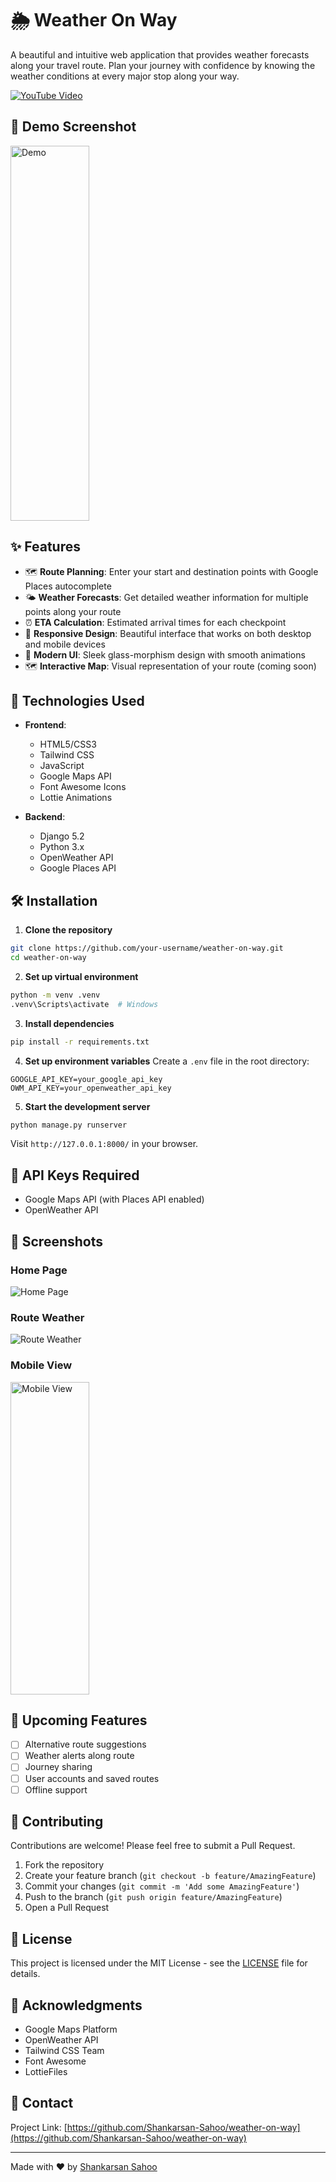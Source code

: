 # 🌦️ Weather On Way

A beautiful and intuitive web application that provides weather forecasts along your travel route. Plan your journey with confidence by knowing the weather conditions at every major stop along your way.

[![YouTube Video](https://img.shields.io/badge/Watch%20on-YouTube-red?logo=youtube)](https://youtu.be/T-PQUaQ-b40)



## 📸 Demo Screenshot
<img src="https://github.com/Shankarsan-Sahoo/weather-on-way/blob/main/screenshots/features/Screenshot%202025-09-13%20175646.png" alt="Demo" width="50%" height="600" />



## ✨ Features

- 🗺️ **Route Planning**: Enter your start and destination points with Google Places autocomplete
- 🌤️ **Weather Forecasts**: Get detailed weather information for multiple points along your route
- ⏰ **ETA Calculation**: Estimated arrival times for each checkpoint
- 📱 **Responsive Design**: Beautiful interface that works on both desktop and mobile devices
- 🎨 **Modern UI**: Sleek glass-morphism design with smooth animations
- 🗺️ **Interactive Map**: Visual representation of your route (coming soon)

## 🚀 Technologies Used

- **Frontend**:
  - HTML5/CSS3
  - Tailwind CSS
  - JavaScript
  - Google Maps API
  - Font Awesome Icons
  - Lottie Animations

- **Backend**:
  - Django 5.2
  - Python 3.x
  - OpenWeather API
  - Google Places API

## 🛠️ Installation

1. **Clone the repository**
```bash
git clone https://github.com/your-username/weather-on-way.git
cd weather-on-way
```

2. **Set up virtual environment**
```bash
python -m venv .venv
.venv\Scripts\activate  # Windows
```

3. **Install dependencies**
```bash
pip install -r requirements.txt
```

4. **Set up environment variables**
Create a `.env` file in the root directory:
```env
GOOGLE_API_KEY=your_google_api_key
OWM_API_KEY=your_openweather_api_key
```



5. **Start the development server**
```bash
python manage.py runserver
```

Visit `http://127.0.0.1:8000/` in your browser.

## 🔑 API Keys Required

- Google Maps API (with Places API enabled)
- OpenWeather API

## 📱 Screenshots

### Home Page
![Home Page](https://github.com/Shankarsan-Sahoo/weather-on-way/blob/main/screenshots/desktop/Screenshot%202025-09-13%20175534.png)

### Route Weather
![Route Weather](https://github.com/Shankarsan-Sahoo/weather-on-way/blob/main/screenshots/features/Screenshot%202025-09-13%20175645.png)

### Mobile View
<img src="https://github.com/Shankarsan-Sahoo/weather-on-way/blob/main/screenshots/mobile/Screenshot_20250913_181013.jpg" alt="Mobile View" width="50%" height="500" />


## 🔮 Upcoming Features

- [ ] Alternative route suggestions
- [ ] Weather alerts along route
- [ ] Journey sharing
- [ ] User accounts and saved routes
- [ ] Offline support

## 🤝 Contributing

Contributions are welcome! Please feel free to submit a Pull Request.

1. Fork the repository
2. Create your feature branch (`git checkout -b feature/AmazingFeature`)
3. Commit your changes (`git commit -m 'Add some AmazingFeature'`)
4. Push to the branch (`git push origin feature/AmazingFeature`)
5. Open a Pull Request

## 📝 License

This project is licensed under the MIT License - see the [LICENSE](LICENSE) file for details.

## 👏 Acknowledgments

- Google Maps Platform
- OpenWeather API
- Tailwind CSS Team
- Font Awesome
- LottieFiles

## 📧 Contact



Project Link: [https://github.com/Shankarsan-Sahoo/weather-on-way](https://github.com/Shankarsan-Sahoo/weather-on-way)

---

Made with ❤️ by [Shankarsan Sahoo](https://github.com/Shankarsan-Sahoo)
